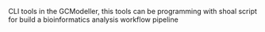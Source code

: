 CLI tools in the GCModeller, this tools can be programming with shoal script for build a bioinformatics analysis workflow pipeline